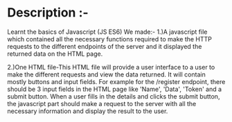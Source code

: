 # Description :-
Learnt the basics of Javascript (JS ES6)
We made:-
1.)A javascript file which  contained all the necessary functions required to make the HTTP requests to the different endpoints of the server and it displayed the returned data on the HTML page.

2.)One HTML file-This HTML file will provide a user interface to a user to make the different requests and view the data returned. It will contain mostly buttons and input fields. For example for the /register endpoint, there should be 3 input fields in the HTML page like 'Name', 'Data', 'Token' and a submit button. When a user fills in the details and clicks the submit button, the javascript part should make a request to the server with all the necessary information and display the result to the user.
